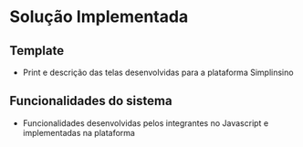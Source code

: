 # Solução Implementada 

## Template 

- Print e descrição das telas desenvolvidas para a plataforma Simplinsino

## Funcionalidades do sistema

- Funcionalidades desenvolvidas pelos integrantes no Javascript e implementadas na plataforma
